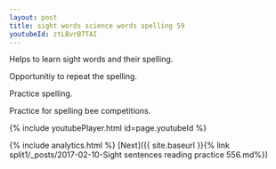 ```yaml
---
layout: post
title: sight words science words spelling 59
youtubeId: ztLBvrB7TAI
---
```

 
 
Helps to learn sight words and their spelling.

Opportunitiy to repeat the spelling. 

Practice spelling. 
 
Practice for spelling bee competitions. 
 
{% include youtubePlayer.html id=page.youtubeId %}
 
 
{% include analytics.html %} 
[Next]({{ site.baseurl }}{% link  split1/_posts/2017-02-10-Sight sentences reading practice 556.md%})
 
